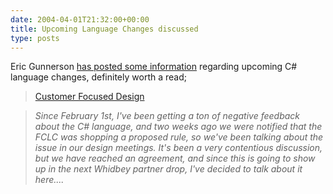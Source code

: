 ```yaml
---
date: 2004-04-01T21:32:00+00:00
title: Upcoming Language Changes discussed
type: posts
---
```

Eric Gunnerson [has posted some information](http://blogs.msdn.com/ericgu/archive/2004/04/01/105644.aspx) regarding upcoming C# language changes, definitely worth a read;

> [Customer Focused Design](http://blogs.msdn.com/ericgu/archive/2004/04/01/105644.aspx)

> _Since February 1st, I've been getting a ton of negative feedback about the C# language, and two weeks ago we were notified that the FCLC was shopping a proposed rule, so we've been talking about the issue in our design meetings. It's been a very contentious discussion, but we have reached an agreement, and since this is going to show up in the next Whidbey partner drop, I've decided to talk about it here...._
